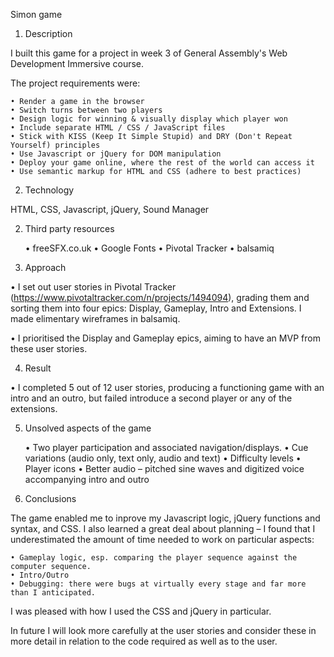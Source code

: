 Simon game

1. Description

I built this game for a project in week 3 of General Assembly's Web Development Immersive course.

The project requirements were:

    • Render a game in the browser
    • Switch turns between two players
    • Design logic for winning & visually display which player won
    • Include separate HTML / CSS / JavaScript files
    • Stick with KISS (Keep It Simple Stupid) and DRY (Don't Repeat Yourself) principles
    • Use Javascript or jQuery for DOM manipulation
    • Deploy your game online, where the rest of the world can access it
    • Use semantic markup for HTML and CSS (adhere to best practices)


2. Technology

HTML, CSS, Javascript, jQuery, Sound Manager


2. Third party resources

    • freeSFX.co.uk
    • Google Fonts
    • Pivotal Tracker
    • balsamiq


3. Approach

• I set out user stories in Pivotal Tracker (https://www.pivotaltracker.com/n/projects/1494094), grading them and sorting them into four epics: Display, Gameplay, Intro and Extensions. I made elimentary wireframes in balsamiq.

• I prioritised the Display and Gameplay epics, aiming to have an MVP from these user stories.



4. Result

• I completed 5 out of 12 user stories, producing a functioning game with an intro and an outro, but failed introduce a second player or any of the extensions.


5. Unsolved aspects of the game
    
    • Two player participation and associated navigation/displays.
    • Cue variations (audio only, text only, audio and text)
    • Difficulty levels
    • Player icons
    • Better audio – pitched sine waves and digitized voice accompanying intro and outro


6. Conclusions

The game enabled me to inprove my Javascript logic, jQuery functions and syntax, and CSS. I also learned a great deal about planning – I found that I underestimated the amount of time needed to work on particular aspects:

    • Gameplay logic, esp. comparing the player sequence against the computer sequence. 
    • Intro/Outro    
    • Debugging: there were bugs at virtually every stage and far more than I anticipated.

I was pleased with how I used the CSS and jQuery in particular.

In future I will look more carefully at the user stories and consider these in more detail in relation to the code required as well as to the user.